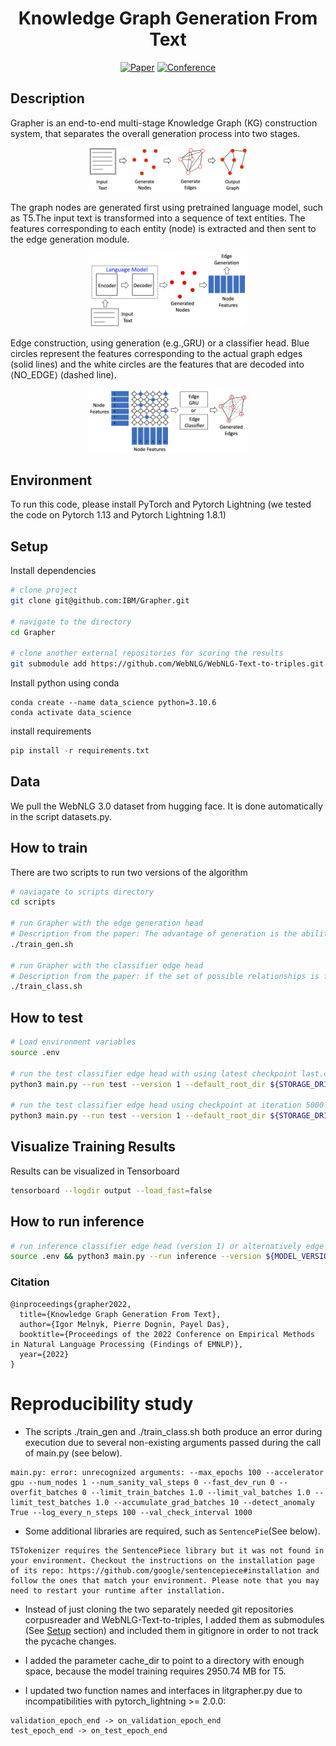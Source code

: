 <div align="center">    
 
# Knowledge Graph Generation From Text

[![Paper](https://img.shields.io/badge/Paper-ArXiv.2211.10511-blue)](https://arxiv.org/abs/2211.10511)
[![Conference](https://img.shields.io/badge/EMNLP-2022-orange)](https://2022.emnlp.org/)
 
<!--  
Conference   
-->   
</div>

## Description   
Grapher is an end-to-end multi-stage Knowledge Graph (KG) construction system, that separates the overall generation process  into  two  stages.
<p align="center">
  <img src="imgs/overview_grapher.png" width="50%">
</p>
The  graph  nodes  are generated first using pretrained language model, such as T5.The input text is transformed into a sequence of text entities. The features corresponding to each entity (node) is extracted and then sent to the edge generation module.
<p align="center">
  <img src="imgs/node_gen.png" width="50%">
</p>
Edge construction, using generation (e.g.,GRU) or a classifier head. Blue circles represent the features corresponding to the actual graph edges (solid lines) and the white circles are the features that are decoded into ⟨NO_EDGE⟩ (dashed line).
<p align="center">
  <img src="imgs/edges_gen.png" width="50%">
</p>

## Environment
To run this code, please install PyTorch and Pytorch Lightning (we tested the code on Pytorch 1.13 and Pytorch Lightning 1.8.1)
  

## Setup   
Install dependencies   
```bash
# clone project   
git clone git@github.com:IBM/Grapher.git

# navigate to the directory
cd Grapher

# clone another external repositories for scoring the results
git submodule add https://github.com/WebNLG/WebNLG-Text-to-triples.git WebNLG_Text_to_triples
 ```

Install python using conda
```
conda create --name data_science python=3.10.6
conda activate data_science
```

install requirements
```python
pip install -r requirements.txt
```

## Data
We pull the WebNLG 3.0 dataset from hugging face. It is done automatically in the script datasets.py.


## How to train
There are two scripts to run two versions of the algorithm
```bash
# naviagate to scripts directory
cd scripts

# run Grapher with the edge generation head
# Description from the paper: The advantage of generation is the ability to construct any edge sequence, including ones unseen during training, at the risk of not matching the target edge token sequence exactly.
./train_gen.sh

# run Grapher with the classifier edge head
# Description from the paper: if the set of possible relationships is fixed and known, the classification head is more efficient and accurate
./train_class.sh
```

## How to test
```bash
# Load environment variables
source .env

# run the test classifier edge head with using latest checkpoint last.ckpt
python3 main.py --run test --version 1 --default_root_dir ${STORAGE_DRIVE}/data/core/grapher/output --data_path ${STORAGE_DRIVE}/data/core/webnlg-dataset/release_v3.0/en

# run the test classifier edge head using checkpoint at iteration 5000
python3 main.py --run test --version 1 --default_root_dir ${STORAGE_DRIVE}/data/core/grapher/output --data_path ${STORAGE_DRIVE}/data/core/webnlg-dataset/release_v3.0/en --checkpoint_model_id 5000
```

## Visualize Training Results
Results can be visualized in Tensorboard
```bash
tensorboard --logdir output --load_fast=false
```

## How to run inference
```bash
# run inference classifier edge head (version 1) or alternatively edge generation head (version 2) using latest checkpoint last.ckpt
source .env && python3 main.py --run inference --version ${MODEL_VERSION} --default_root_dir ${STORAGE_DRIVE}/data/core/grapher/output --inference_input_text "Danielle Harris had a main role in Super Capers, a 98 minute long movie."
```




### Citation   
```
@inproceedings{grapher2022,
  title={Knowledge Graph Generation From Text},
  author={Igor Melnyk, Pierre Dognin, Payel Das},
  booktitle={Proceedings of the 2022 Conference on Empirical Methods in Natural Language Processing (Findings of EMNLP)},
  year={2022}
}
```   

# Reproducibility study
* The scripts ./train_gen and ./train_class.sh both produce an error during execution due to several non-existing arguments passed during the call of main.py (see below).
```
main.py: error: unrecognized arguments: --max_epochs 100 --accelerator gpu --num_nodes 1 --num_sanity_val_steps 0 --fast_dev_run 0 --overfit_batches 0 --limit_train_batches 1.0 --limit_val_batches 1.0 --limit_test_batches 1.0 --accumulate_grad_batches 10 --detect_anomaly True --log_every_n_steps 100 --val_check_interval 1000
```

* Some additional libraries are required, such as `SentencePie`(See below).
```
T5Tokenizer requires the SentencePiece library but it was not found in your environment. Checkout the instructions on the installation page of its repo: https://github.com/google/sentencepiece#installation and follow the ones that match your environment. Please note that you may need to restart your runtime after installation.
```

* Instead of just cloning the two separately needed git repositories corpusreader and WebNLG-Text-to-triples, I added them as submodules (See [Setup](#Setup) section) and included them in gitignore in order to not track the pycache changes.

* I added the parameter cache_dir to point to a directory with enough space, because the model training requires 2950.74 MB for T5.

* I updated two function names and interfaces in litgrapher.py due to incompatibilities with pytorch_lightning >= 2.0.0:
```
validation_epoch_end -> on_validation_epoch_end
test_epoch_end -> on_test_epoch_end
```
